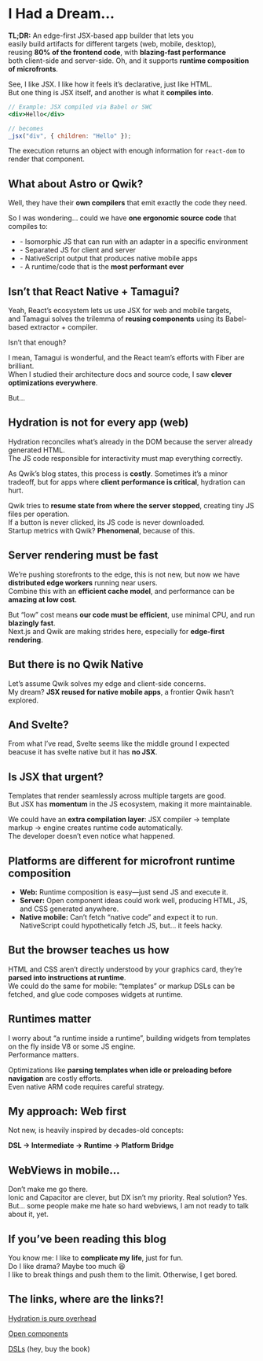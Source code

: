 # I Had a Dream...

**TL;DR:** An edge-first JSX-based app builder that lets you  
easily build artifacts for different targets (web, mobile, desktop),  
reusing **80% of the frontend code**, with **blazing-fast performance**  
both client-side and server-side. Oh, and it supports **runtime composition of microfronts**.  

See, I like JSX. I like how it feels it’s declarative, just like HTML.  
But one thing is JSX itself, and another is what it **compiles into**.  

```jsx
// Example: JSX compiled via Babel or SWC
<div>Hello</div>
```

```js
// becomes
_jsx("div", { children: "Hello" });

```

The execution returns an object with enough information for `react-dom` to render that component.

## What about Astro or Qwik?  
Well, they have their **own compilers** that emit exactly the code they need.  

So I was wondering… could we have **one ergonomic source code** that compiles to:  

- \- Isomorphic JS that can run with an adapter in a specific environment
- \- Separated JS for client and server  
- \- NativeScript output that produces native mobile apps  
- \- A runtime/code that is the **most performant ever**  

## Isn’t that React Native + Tamagui?  

Yeah, React’s ecosystem lets us use JSX for web and mobile targets,  
and Tamagui solves the trilemma of **reusing components** using its Babel-based extractor + compiler.  

Isn’t that enough?  

I mean, Tamagui is wonderful, and the React team’s efforts with Fiber are brilliant.  
When I studied their architecture docs and source code, I saw **clever optimizations everywhere**.  

But…  

## Hydration is not for every app (web)  

Hydration reconciles what’s already in the DOM because the server already generated HTML.  
The JS code responsible for interactivity must map everything correctly.  

As Qwik’s blog states, this process is **costly**. Sometimes it’s a minor tradeoff, but for apps where **client performance is critical**, hydration can hurt.  

Qwik tries to **resume state from where the server stopped**, creating tiny JS files per operation.  
If a button is never clicked, its JS code is never downloaded.  
Startup metrics with Qwik? **Phenomenal**, because of this.  

## Server rendering must be fast  

We’re pushing storefronts to the edge, this is not new, but now we have **distributed edge workers** running near users.  
Combine this with an **efficient cache model**, and performance can be **amazing at low cost**.  

But “low” cost means **our code must be efficient**, use minimal CPU, and run **blazingly fast**.  
Next.js and Qwik are making strides here, especially for **edge-first rendering**.  

## But there is no Qwik Native  

Let’s assume Qwik solves my edge and client-side concerns.  
My dream? **JSX reused for native mobile apps**, a frontier Qwik hasn’t explored.  

## And Svelte?  

From what I’ve read, Svelte seems like the middle ground I expected beacuse it has svelte native but it has **no JSX**.  


## Is JSX that urgent?  

Templates that render seamlessly across multiple targets are good.  
But JSX has **momentum** in the JS ecosystem, making it more maintainable.  

We could have an **extra compilation layer**: JSX compiler → template markup → engine creates runtime code automatically.  
The developer doesn’t even notice what happened.  


## Platforms are different for microfront runtime composition  

- **Web:** Runtime composition is easy—just send JS and execute it.  
- **Server:** Open component ideas could work well, producing HTML, JS, and CSS generated anywhere.  
- **Native mobile:** Can’t fetch “native code” and expect it to run. NativeScript could hypothetically fetch JS, but… it feels hacky.  

## But the browser teaches us how  

HTML and CSS aren’t directly understood by your graphics card, they’re **parsed into instructions at runtime**.  
We could do the same for mobile: “templates” or markup DSLs can be fetched, and glue code composes widgets at runtime.  

## Runtimes matter  

I worry about “a runtime inside a runtime”, building widgets from templates on the fly inside V8 or some JS engine.  
Performance matters.  

Optimizations like **parsing templates when idle or preloading before navigation** are costly efforts.  
Even native ARM code requires careful strategy.  


## My approach: Web first  

Not new, is heavily inspired by decades-old concepts:  

**DSL → Intermediate → Runtime → Platform Bridge**  

## WebViews in mobile…  

Don’t make me go there.  
Ionic and Capacitor are clever, but DX isn’t my priority. Real solution? Yes. But… some people make me hate so hard webviews, I am not ready to talk about it, yet.

## If you’ve been reading this blog  

You know me: I like to **complicate my life**, just for fun.  
Do I like drama? Maybe too much 😆  
I like to break things and push them to the limit. Otherwise, I get bored.  

## The links, where are the links?!
[Hydration is pure overhead](https://www.builder.io/blog/hydration-is-pure-overhead)

[Open components](https://opencomponents.github.io/)

[DSLs](https://martinfowler.com/dsl.html) (hey, buy the book)

